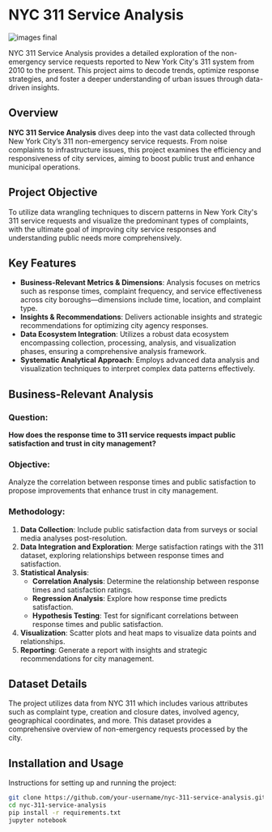 # NYC 311 Service Analysis

![images final](https://github.com/user-attachments/assets/06b21739-de2d-44db-aa53-d02d13717830)


NYC 311 Service Analysis provides a detailed exploration of the non-emergency service requests reported to New York City's 311 system from 2010 to the present. This project aims to decode trends, optimize response strategies, and foster a deeper understanding of urban issues through data-driven insights.


## Overview

**NYC 311 Service Analysis** dives deep into the vast data collected through New York City’s 311 non-emergency service requests. From noise complaints to infrastructure issues, this project examines the efficiency and responsiveness of city services, aiming to boost public trust and enhance municipal operations.

## Project Objective

To utilize data wrangling techniques to discern patterns in New York City's 311 service requests and visualize the predominant types of complaints, with the ultimate goal of improving city service responses and understanding public needs more comprehensively.

## Key Features

- **Business-Relevant Metrics & Dimensions**: Analysis focuses on metrics such as response times, complaint frequency, and service effectiveness across city boroughs—dimensions include time, location, and complaint type.
- **Insights & Recommendations**: Delivers actionable insights and strategic recommendations for optimizing city agency responses.
- **Data Ecosystem Integration**: Utilizes a robust data ecosystem encompassing collection, processing, analysis, and visualization phases, ensuring a comprehensive analysis framework.
- **Systematic Analytical Approach**: Employs advanced data analysis and visualization techniques to interpret complex data patterns effectively.

## Business-Relevant Analysis

### Question:

**How does the response time to 311 service requests impact public satisfaction and trust in city management?**

### Objective:

Analyze the correlation between response times and public satisfaction to propose improvements that enhance trust in city management.

### Methodology:

1. **Data Collection**: Include public satisfaction data from surveys or social media analyses post-resolution.
2. **Data Integration and Exploration**: Merge satisfaction ratings with the 311 dataset, exploring relationships between response times and satisfaction.
3. **Statistical Analysis**:
   - **Correlation Analysis**: Determine the relationship between response times and satisfaction ratings.
   - **Regression Analysis**: Explore how response time predicts satisfaction.
   - **Hypothesis Testing**: Test for significant correlations between response times and public satisfaction.
4. **Visualization**: Scatter plots and heat maps to visualize data points and relationships.
5. **Reporting**: Generate a report with insights and strategic recommendations for city management.

## Dataset Details

The project utilizes data from NYC 311 which includes various attributes such as complaint type, creation and closure dates, involved agency, geographical coordinates, and more. This dataset provides a comprehensive overview of non-emergency requests processed by the city.

## Installation and Usage

Instructions for setting up and running the project:
```bash
git clone https://github.com/your-username/nyc-311-service-analysis.git
cd nyc-311-service-analysis
pip install -r requirements.txt
jupyter notebook
